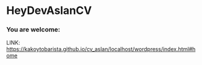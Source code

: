 # HeyDevAslanCV

### You are welcome:
LINK: https://kakoytobarista.github.io/cv_aslan/localhost/wordpress/index.html#home
